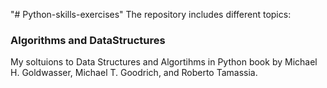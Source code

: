 "# Python-skills-exercises" 
The repository includes different topics:
### Algorithms and DataStructures ###
My soltuions to Data Structures and Algortihms in Python book by Michael H. Goldwasser, Michael T. Goodrich, and Roberto Tamassia.
